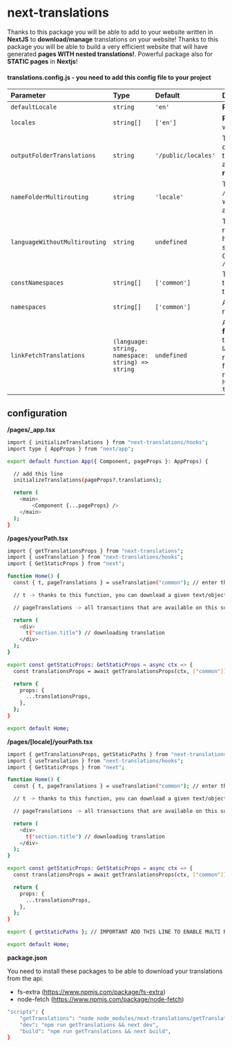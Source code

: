 # next-translations

Thanks to this package you will be able to add to your website written in **NextJS** to **download/manage** translations on your website! Thanks to this package you will be able to build a very efficient website that will have generated **pages WITH nested translations!**. Powerful package also for **STATIC pages** in **Nextjs**!

#### translations.config.js - you need to add this config file to your project

| Parameter                     | Type                                              | Default             | Description                                                                                                                                                                                                                                                                                                                                                                                   |
| :---------------------------- | :------------------------------------------------ | :------------------ | :-------------------------------------------------------------------------------------------------------------------------------------------------------------------------------------------------------------------------------------------------------------------------------------------------------------------------------------------------------------------------------------------- |
| `defaultLocale`               | `string`                                          | `'en'`              | **Required**. The default language on your site                                                                                                                                                                                                                                                                                                                                               |
| `locales`                     | `string[]`                                        | `['en']`            | **Required**. All available languages on your website.                                                                                                                                                                                                                                                                                                                                        |
| `outputFolderTranslations`    | `string`                                          | `'/public/locales'` | The path to your translations. **NOTE**: If you download translations using next-translations, they will be saved to the given address. For the site to work properly, they **must be** in the `/public` folder.                                                                                                                                                                              |
| `nameFolderMultirouting`      | `string`                                          | `'locale'`          | The name of the folder in the `/pages/[locale]` folder. This is useful when we want to have routing by languages that are given in: **locales**                                                                                                                                                                                                                                               |
| `languageWithoutMultirouting` | `string`                                          | `undefined`         | The language to be excluded from multi routing. For example, we want /index.js to have the language **"pl" by default**, then it should be substituted into this variable. Other languages (if any) will be available in `/pages/[locale]`                                                                                                                                                    |
| `constNamespaces`             | `string[]`                                        | `['common']`        | These are all the namespaces we use throughout the project so as not to define them on every page.                                                                                                                                                                                                                                                                                            |
| `namespaces`                  | `string[]`                                        | `['common']`        | All the namespaces we use in our repository.                                                                                                                                                                                                                                                                                                                                                  |
| `linkFetchTranslations`       | `(language: string, namespace: string) => string` | `undefined`         | A function to download our translations **from the api**. It is called every time it wants to load a given translation in a given language and namespace. The function returns single values that we entered in the fields: `locales`, `namespaces`. To return, we need to return a link to our api, e.g. **return** `https://your-api-to-download-translations/dev/${language}/${namespace}` |

## configuration

**/pages/\_app.tsx**

```bash
import { initializeTranslations } from "next-translations/hooks";
import type { AppProps } from "next/app";

export default function App({ Component, pageProps }: AppProps) {

  // add this line
  initializeTranslations(pageProps?.translations);

  return (
    <main>
        <Component {...pageProps} />
    </main>
  );
}
```

**/pages/yourPath.tsx**

```bash
import { getTranslationsProps } from "next-translations";
import { useTranslation } from "next-translations/hooks";
import { GetStaticProps } from "next";

function Home() {
  const { t, pageTranslations } = useTranslation("common"); // enter the given namespace that you use in the given section

  // t -> thanks to this function, you can download a given text/object/array at your discretion - just like you have downloaded/added in translations

  // pageTranslations -> all transactions that are available on this subpage

  return (
    <div>
      t("section.title") // downloading translation
    </div>
  );
}

export const getStaticProps: GetStaticProps = async ctx => {
  const translationsProps = await getTranslationsProps(ctx, ["common"]); // add here all transactions in string[] that you use on this subpage

  return {
    props: {
      ...translationsProps,
    },
  };
}

export default Home;


```

**/pages/[locale]/yourPath.tsx**

```bash
import { getTranslationsProps, getStaticPaths } from "next-translations";
import { useTranslation } from "next-translations/hooks";
import { GetStaticProps } from "next";

function Home() {
  const { t, pageTranslations } = useTranslation("common"); // enter the given namespace that you use in the given section

  // t -> thanks to this function, you can download a given text/object/array at your discretion - just like you have downloaded/added in translations

  // pageTranslations -> all transactions that are available on this subpage

  return (
    <div>
      t("section.title") // downloading translation
    </div>
  );
}

export const getStaticProps: GetStaticProps = async ctx => {
  const translationsProps = await getTranslationsProps(ctx, ["common"]); // add here all transactions in string[] that you use on this subpage

  return {
    props: {
      ...translationsProps,
    },
  };
}

export { getStaticPaths }; // IMPORTANT ADD THIS LINE TO ENABLE MULTI ROUTING

export default Home;

```

**package.json**

You need to install these packages to be able to download your translations from the api:

- fs-extra (https://www.npmjs.com/package/fs-extra)
- node-fetch (https://www.npmjs.com/package/node-fetch)

```bash
"scripts": {
    "getTranslations": "node node_modules/next-translations/getTranslations.mjs", // script to fetch all translations from your api **linkFetchTranslations**
    "dev": "npm run getTranslations && next dev",
    "build": "npm run getTranslations && next build",
}
```
